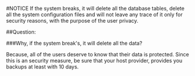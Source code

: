  
#NOTICE
 If the system breaks, it will delete all the database tables,
 delete all the system configuration files and will not leave 
 any trace of it only for security reasons, with the purpose of the user privacy.
 
 ##Question:

 ###Why, if the system break's, it will delete all the data?

 Because, all of the users deserve to know that their data is protected.
 Since this is an security measure, be sure that your host provider,
 provides you backups at least with 10 days.
